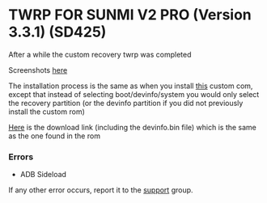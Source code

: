 # TWRP FOR SUNMI V2 PRO (Version 3.3.1) (SD425)

After a while the custom recovery twrp was completed

Screenshots [here](https://t.me/sunmi_mods/68)

The installation process is the same as when you install [this](https://github.com/niko-forte/sunmi_mods/blob/main/custom_rom/Sunmi%20V2%20Pro/stock_mod.md) custom com, except that instead of selecting boot/devinfo/system you would only select the recovery partition
(or the devinfo partition if you did not previously install the custom rom)

 [Here](https://www.mediafire.com/file/ldt1y60vtg77m8r/twrp_3.3.1-0_v2pro.zip/file) is the download link (including the devinfo.bin file)
 which is the same as the one found in the rom

### Errors
- ADB Sideload

If any other error occurs, report it to the [support](https://t.me/sunmi_mods_chat) group.

